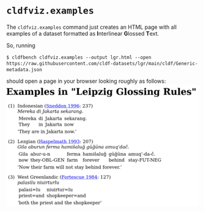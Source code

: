 # `cldfviz.examples`

The `cldfviz.examples` command just creates an HTML page with all examples of a dataset formatted
as **I**nterlinear **G**lossed **T**ext.

So, running
```shell
$ cldfbench cldfviz.examples --output lgr.html --open https://raw.githubusercontent.com/cldf-datasets/lgr/main/cldf/Generic-metadata.json
```
should open a page in your browser looking roughly as follows:
![LGR examples](output/lgr_html.png)
